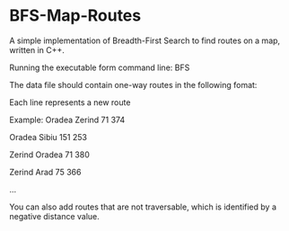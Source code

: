 # BFS-Map-Routes
A simple implementation of Breadth-First Search to find routes on a map, written in C++.

Running the executable form command line: BFS <filename> <base> <destination>
  
The data file should contain one-way routes in the following fomat:
<base> <destination> <distance> <displacement>

Each line represents a new route

Example:
Oradea Zerind 71 374

Oradea Sibiu 151 253

Zerind Oradea 71 380

Zerind Arad 75 366

...

You can also add routes that are not traversable, which is identified by a negative distance value.
